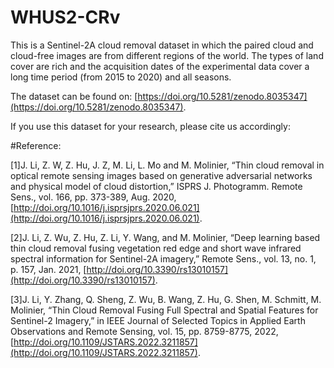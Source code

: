 # WHUS2-CRv

This is a Sentinel-2A cloud removal dataset in which the paired cloud and cloud-free images are from different regions of the world. The types of land cover are rich and the acquisition dates of the experimental data cover a long time period (from 2015 to 2020) and all seasons.

The dataset can be found on: [https://doi.org/10.5281/zenodo.8035347](https://doi.org/10.5281/zenodo.8035347).

If you use this dataset for your research, please cite us accordingly:

#Reference: 

[1]J. Li, Z. W, Z. Hu, J. Z, M. Li, L. Mo and M. Molinier, “Thin cloud removal in optical remote sensing images based on generative adversarial networks and physical model of cloud distortion,” ISPRS J. Photogramm. Remote Sens., vol. 166, pp. 373-389, Aug. 2020,[http://doi.org/10.1016/j.isprsjprs.2020.06.021](http://doi.org/10.1016/j.isprsjprs.2020.06.021).

[2]J. Li, Z. Wu, Z. Hu, Z. Li, Y. Wang, and M. Molinier, “Deep learning based thin cloud removal fusing vegetation red edge and short wave infrared spectral information for Sentinel-2A imagery,” Remote Sens., vol. 13, no. 1, p. 157, Jan. 2021, [http://doi.org/10.3390/rs13010157](http://doi.org/10.3390/rs13010157).

[3]J. Li, Y. Zhang, Q. Sheng, Z. Wu, B. Wang, Z. Hu, G. Shen, M. Schmitt, M. Molinier, “Thin Cloud Removal Fusing Full Spectral and Spatial Features for Sentinel-2 Imagery,” in IEEE Journal of Selected Topics in Applied Earth Observations and Remote Sensing, vol. 15, pp. 8759-8775, 2022,[http://doi.org/10.1109/JSTARS.2022.3211857](http://doi.org/10.1109/JSTARS.2022.3211857).

